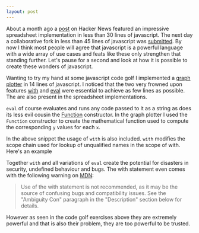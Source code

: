```yaml
---
layout: post
---
```


About a month ago a [post](http://news.ycombinator.com/item?id=6725387) on Hacker News featured an impressive spreadsheet implementation in less than 30 lines of javascript. The next day a collaborative fork in less than 45 lines of javascript was [submitted](https://news.ycombinator.com/item?id=6730084). By now I think most people will agree that javascript is a powerful language with a wide array of use cases and feats like these only strengthen that standing further. Let's pause for a second and look at how it is possible to create these wonders of javascript.

Wanting to try my hand at some javascript code golf I implemented a [graph plotter](http://codepen.io/k0nserv/pen/GbmAC) in 14 lines of javascript. I noticed that the two very frowned upon features [with](https://developer.mozilla.org/en-US/docs/Web/JavaScript/Reference/Statements/with) and [eval](https://developer.mozilla.org/en-US/docs/Web/JavaScript/Reference/Global_Objects/eval) were essential to achieve as few lines as possible. The are also present in the spreadsheet implementations.

`eval` of course evaluates and runs any code passed to it as a string as does its less evil cousin the [Function](https://developer.mozilla.org/en-US/docs/Web/JavaScript/Reference/Global_Objects/Function#Syntax) constructor. In the graph plotter I used the `Function` constructor to create the mathematical function used to compute the corresponding `y` values for each `x`.

<script src="https://gist.github.com/k0nserv/8176804.js"></script>

In the above snippet the usage of `with` is also included. `with` modifies the scope chain used for lookup of unqualified names in the scope of with. Here's an example

<script src="https://gist.github.com/k0nserv/8180757.js"></script>

Together `with` and all variations of `eval` create the potential for disasters in security, undefined behaviour and bugs. The with statement even comes with the following warning on [MDN](https://developer.mozilla.org/en-US/):

>Use of the with statement is not recommended, as it may be the source of confusing bugs and compatibility issues. See the "Ambiguity Con" paragraph in the "Description" section below for details.

However as seen in the code golf exercises above they are extremely powerful and that is also their problem, they are too powerful to be trusted.

